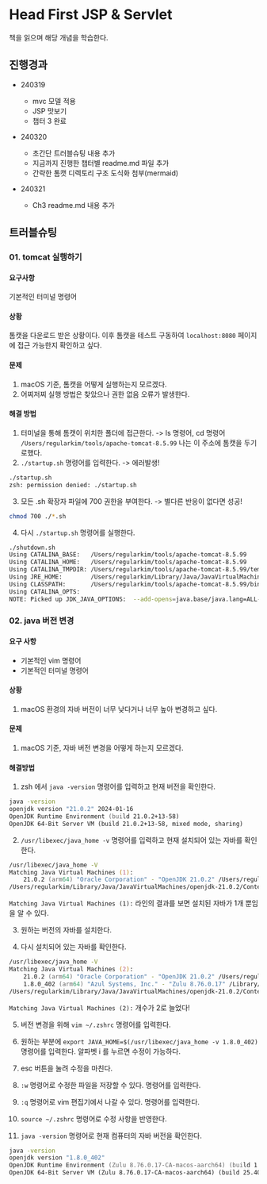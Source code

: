 # Head First JSP & Servlet

책을 읽으며 해당 개념을 학습한다.

## 진행경과
- 240319
  - mvc 모델 적용
  - JSP 맛보기
  - 챕터 3 완료

- 240320
  - 초간단 트러블슈팅 내용 추가 
  - 지금까지 진행한 챕터별 readme.md 파일 추가
  - 간략한 톰캣 디렉토리 구조 도식화 첨부(mermaid)

- 240321
  - Ch3 readme.md 내용 추가


## 트러블슈팅
### 01. tomcat 실행하기
#### 요구사항
기본적인 터미널 명령어

#### 상황
톰캣을 다운로드 받은 상황이다. 이후 톰캣을 테스트 구동하여 `localhost:8080` 페이지에 접근 가능한지 확인하고 싶다.

#### 문제
1. macOS 기준, 톰캣을 어떻게 실행하는지 모르겠다.
2. 어찌저찌 실행 방법은 찾았으나 권한 없음 오류가 발생한다.

#### 해결 방법
1. 터미널을 통해 톰캣이 위치한 폴더에 접근한다. -> ls 명령어, cd 명령어
   `/Users/regularkim/tools/apache-tomcat-8.5.99` 나는 이 주소에 톰캣을 두기로했다.
2. `./startup.sh` 명령어를 입력한다. -> 에러발생!
```zsh
./startup.sh
zsh: permission denied: ./startup.sh
```
3. 모든 .sh 확장자 파일에 700 권한을 부여한다. -> 별다른 반응이 없다면 성공!
```zsh
chmod 700 ./*.sh
```
4. 다시 `./startup.sh` 명령어를 실행한다.
```zsh
./shutdown.sh
Using CATALINA_BASE:   /Users/regularkim/tools/apache-tomcat-8.5.99
Using CATALINA_HOME:   /Users/regularkim/tools/apache-tomcat-8.5.99
Using CATALINA_TMPDIR: /Users/regularkim/tools/apache-tomcat-8.5.99/temp
Using JRE_HOME:        /Users/regularkim/Library/Java/JavaVirtualMachines/openjdk-21.0.2/Contents/Home
Using CLASSPATH:       /Users/regularkim/tools/apache-tomcat-8.5.99/bin/bootstrap.jar:/Users/regularkim/tools/apache-tomcat-8.5.99/bin/tomcat-juli.jar
Using CATALINA_OPTS:
NOTE: Picked up JDK_JAVA_OPTIONS:  --add-opens=java.base/java.lang=ALL-UNNAMED --add-opens=java.base/java.io=ALL-UNNAMED --add-opens=java.base/java.util=ALL-UNNAMED --add-opens=java.base/java.util.concurrent=ALL-UNNAMED --add-opens=java.rmi/sun.rmi.transport=ALL-UNNAMED
```

### 02. java 버전 변경
#### 요구 사항
- 기본적인 vim 명령어
- 기본적인 터미널 명령어

#### 상황
1. macOS 환경의 자바 버전이 너무 낮다거나 너무 높아 변경하고 싶다.

#### 문제
1. macOS 기준, 자바 버전 변경을 어떻게 하는지 모르겠다.

#### 해결방법
1. zsh 에서 `java -version` 명령어를 입력하고 현재 버전을 확인한다.
```zsh
java -version
openjdk version "21.0.2" 2024-01-16
OpenJDK Runtime Environment (build 21.0.2+13-58)
OpenJDK 64-Bit Server VM (build 21.0.2+13-58, mixed mode, sharing)
```
2. `/usr/libexec/java_home -v` 명령어를 입력하고 현재 설치되어 있는 자바를 확인한다.
```zsh
/usr/libexec/java_home -V
Matching Java Virtual Machines (1):
    21.0.2 (arm64) "Oracle Corporation" - "OpenJDK 21.0.2" /Users/regularkim/Library/Java/JavaVirtualMachines/openjdk-21.0.2/Contents/Home
/Users/regularkim/Library/Java/JavaVirtualMachines/openjdk-21.0.2/Contents/Home
```
`Matching Java Virtual Machines (1):` 라인의 결과를 보면 설치된 자바가 1개 뿐임을 알 수 있다.

3. 원하는 버전의 자바를 설치한다.

1. 다시 설치되어 있는 자바를 확인한다.
```zsh
/usr/libexec/java_home -V
Matching Java Virtual Machines (2):
    21.0.2 (arm64) "Oracle Corporation" - "OpenJDK 21.0.2" /Users/regularkim/Library/Java/JavaVirtualMachines/openjdk-21.0.2/Contents/Home
    1.8.0_402 (arm64) "Azul Systems, Inc." - "Zulu 8.76.0.17" /Library/Java/JavaVirtualMachines/zulu-8.jdk/Contents/Home
/Users/regularkim/Library/Java/JavaVirtualMachines/openjdk-21.0.2/Contents/Home
```
`Matching Java Virtual Machines (2):` 개수가 2로 늘었다!

5. 버전 변경을 위해 `vim ~/.zshrc` 명령어를 입력한다.

6. 원하는 부분에 `export JAVA_HOME=$(/usr/libexec/java_home -v 1.8.0_402)` 명령어를 입력한다.
   알파벳 i 를 누르면 수정이 가능하다.
7. esc 버튼을 눌려 수정을 마친다.
8. `:w` 명령어로 수정한 파일을 저장할 수 있다. 명령어를 입력한다.
9. `:q` 명령어로 vim 편집기에서 나갈 수 있다. 명령어를 입력한다.
10. `source ~/.zshrc` 명령어로 수정 사항을 반영한다.
11. `java -version` 명령어로 현재 컴퓨터의 자바 버전을 확인한다.
```zsh
java -version
openjdk version "1.8.0_402"
OpenJDK Runtime Environment (Zulu 8.76.0.17-CA-macos-aarch64) (build 1.8.0_402-b06)
OpenJDK 64-Bit Server VM (Zulu 8.76.0.17-CA-macos-aarch64) (build 25.402-b06, mixed mode)
```